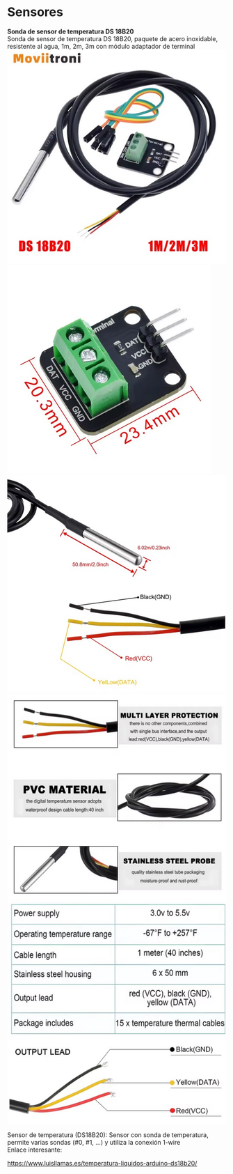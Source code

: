 # Sensores  
**Sonda de sensor de temperatura DS 18B20**  
Sonda de sensor de temperatura DS 18B20, paquete de acero inoxidable, resistente al agua, 1m, 2m, 3m con módulo adaptador de terminal  
![](images/temp_DS_8B20.jpg)  
![](images/temp_DS_8B20_Bis.jpg)  
![](images/temp_DS_8B20_3.jpg)  
![](images/temp_DS_8B20_4.jpg)  
![](images/temp_DS_8B20_5.jpg)  

Sensor de temperatura (DS18B20): Sensor con sonda de temperatura, permite varias sondas (#0, #1, …) y utiliza la conexión 1-wire  
Enlace interesante:  

https://www.luisllamas.es/temperatura-liquidos-arduino-ds18b20/  




